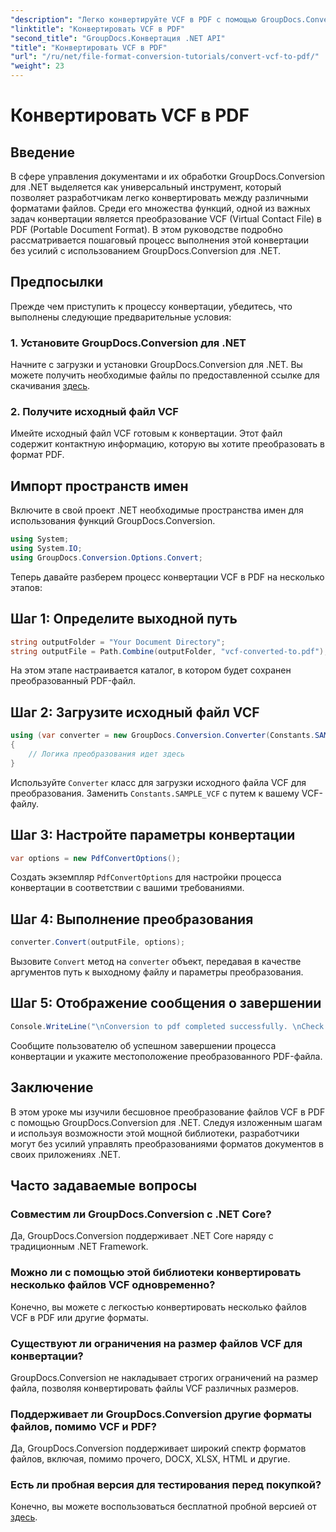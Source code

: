 ```yaml
---
"description": "Легко конвертируйте VCF в PDF с помощью GroupDocs.Conversion для .NET. Упростите свои задачи по управлению документами с помощью этого интуитивно понятного решения."
"linktitle": "Конвертировать VCF в PDF"
"second_title": "GroupDocs.Конвертация .NET API"
"title": "Конвертировать VCF в PDF"
"url": "/ru/net/file-format-conversion-tutorials/convert-vcf-to-pdf/"
"weight": 23
---
```


# Конвертировать VCF в PDF

## Введение
В сфере управления документами и их обработки GroupDocs.Conversion для .NET выделяется как универсальный инструмент, который позволяет разработчикам легко конвертировать между различными форматами файлов. Среди его множества функций, одной из важных задач конвертации является преобразование VCF (Virtual Contact File) в PDF (Portable Document Format). В этом руководстве подробно рассматривается пошаговый процесс выполнения этой конвертации без усилий с использованием GroupDocs.Conversion для .NET.
## Предпосылки
Прежде чем приступить к процессу конвертации, убедитесь, что выполнены следующие предварительные условия:
### 1. Установите GroupDocs.Conversion для .NET
Начните с загрузки и установки GroupDocs.Conversion для .NET. Вы можете получить необходимые файлы по предоставленной ссылке для скачивания [здесь](https://releases.groupdocs.com/conversion/net/).
### 2. Получите исходный файл VCF
Имейте исходный файл VCF готовым к конвертации. Этот файл содержит контактную информацию, которую вы хотите преобразовать в формат PDF.

## Импорт пространств имен
Включите в свой проект .NET необходимые пространства имен для использования функций GroupDocs.Conversion.

```csharp
using System;
using System.IO;
using GroupDocs.Conversion.Options.Convert;
```

Теперь давайте разберем процесс конвертации VCF в PDF на несколько этапов:
## Шаг 1: Определите выходной путь
```csharp
string outputFolder = "Your Document Directory";
string outputFile = Path.Combine(outputFolder, "vcf-converted-to.pdf");
```
На этом этапе настраивается каталог, в котором будет сохранен преобразованный PDF-файл.
## Шаг 2: Загрузите исходный файл VCF
```csharp
using (var converter = new GroupDocs.Conversion.Converter(Constants.SAMPLE_VCF))
{
    // Логика преобразования идет здесь
}
```
Используйте `Converter` класс для загрузки исходного файла VCF для преобразования. Заменить `Constants.SAMPLE_VCF` с путем к вашему VCF-файлу.
## Шаг 3: Настройте параметры конвертации
```csharp
var options = new PdfConvertOptions();
```
Создать экземпляр `PdfConvertOptions` для настройки процесса конвертации в соответствии с вашими требованиями.
## Шаг 4: Выполнение преобразования
```csharp
converter.Convert(outputFile, options);
```
Вызовите `Convert` метод на `converter` объект, передавая в качестве аргументов путь к выходному файлу и параметры преобразования.
## Шаг 5: Отображение сообщения о завершении
```csharp
Console.WriteLine("\nConversion to pdf completed successfully. \nCheck output in {0}", outputFolder);
```
Сообщите пользователю об успешном завершении процесса конвертации и укажите местоположение преобразованного PDF-файла.

## Заключение
В этом уроке мы изучили бесшовное преобразование файлов VCF в PDF с помощью GroupDocs.Conversion для .NET. Следуя изложенным шагам и используя возможности этой мощной библиотеки, разработчики могут без усилий управлять преобразованиями форматов документов в своих приложениях .NET.
## Часто задаваемые вопросы
### Совместим ли GroupDocs.Conversion с .NET Core?
Да, GroupDocs.Conversion поддерживает .NET Core наряду с традиционным .NET Framework.
### Можно ли с помощью этой библиотеки конвертировать несколько файлов VCF одновременно?
Конечно, вы можете с легкостью конвертировать несколько файлов VCF в PDF или другие форматы.
### Существуют ли ограничения на размер файлов VCF для конвертации?
GroupDocs.Conversion не накладывает строгих ограничений на размер файла, позволяя конвертировать файлы VCF различных размеров.
### Поддерживает ли GroupDocs.Conversion другие форматы файлов, помимо VCF и PDF?
Да, GroupDocs.Conversion поддерживает широкий спектр форматов файлов, включая, помимо прочего, DOCX, XLSX, HTML и другие.
### Есть ли пробная версия для тестирования перед покупкой?
Конечно, вы можете воспользоваться бесплатной пробной версией от [здесь](https://releases.groupdocs.com/).